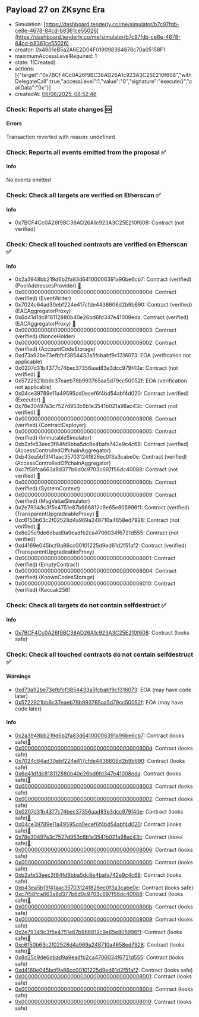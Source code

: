 ## Payload 27 on ZKsync Era

- Simulation: [https://dashboard.tenderly.co/me/simulator/b7c97fdb-ce8e-4678-84cd-b8361ce55026](https://dashboard.tenderly.co/me/simulator/b7c97fdb-ce8e-4678-84cd-b8361ce55026)
- creator: 0x4801eB5a2A6E2D04F019098364878c70a05158F1
- maximumAccessLevelRequired: 1
- state: 1(Created)
- actions: [{"target":"0x7BCF4Cc0A26f9BC38AD26A1c923A3C25E210f608","withDelegateCall":true,"accessLevel":1,"value":"0","signature":"execute()","callData":"0x"}]
- createdAt: [06/06/2025, 08:52:46](https://era.zksync.network//tx/0xb2074f77d8f9c4eb086e404a4650ae9d8d25e147f75f826d0fa6efb19dab40f4)

### Check: Reports all state changes :sos:

#### Errors

Transaction reverted with reason: undefined

### Check: Reports all events emitted from the proposal :white_check_mark:

#### Info

No events emitted

### Check: Check all targets are verified on Etherscan :white_check_mark:

#### Info

- 0x7BCF4Cc0A26f9BC38AD26A1c923A3C25E210f608: Contract (not verified) 

### Check: Check all touched contracts are verified on Etherscan :white_check_mark:

#### Info

- 0x2a3948bb219d6b2fa83d64100006391a96be6cb7: Contract (verified) (PoolAddressesProvider) [:ghost:](https://github.com/bgd-labs/aave-address-book "AaveV3ZkSync.POOL_ADDRESSES_PROVIDER")
- 0x000000000000000000000000000000000000800d: Contract (verified) (EventWriter) 
- 0x7024c64ad30ebf224e417cfde4438606d2b9b690: Contract (verified) (EACAggregatorProxy) 
- 0x6d41d1dc818112880b40e26bd6fd347e41008eda: Contract (verified) (EACAggregatorProxy) [:ghost:](https://github.com/bgd-labs/aave-address-book "AaveV3ZkSync.ASSETS.WETH.ORACLE")
- 0x0000000000000000000000000000000000008003: Contract (verified) (NonceHolder) 
- 0x0000000000000000000000000000000000008002: Contract (verified) (AccountCodeStorage) 
- 0xd73a92be73efbfcf3854433a5fcbabf9c1316073: EOA (verification not applicable)
- 0x0207d31b4377c74bec37356aad83e3dcc979f40e: Contract (not verified) [:ghost:](https://github.com/bgd-labs/aave-address-book "AaveV3ZkSync.POOL_CONFIGURATOR")
- 0x5722921bb6c37eaeb78b993765aa5d79cc50052f: EOA (verification not applicable)
- 0x04ce39789e11a49595cd0ecef6f4bd54abf4d020: Contract (verified) (Executor) [:ghost:](https://github.com/bgd-labs/aave-address-book "AaveV3ZkSync.ACL_ADMIN, GovernanceV3ZkSync.EXECUTOR_LVL_1")
- 0x78e30497a3c7527d953c6b1e3541b021a98ac43c: Contract (not verified) [:ghost:](https://github.com/bgd-labs/aave-address-book "AaveV3ZkSync.POOL")
- 0x0000000000000000000000000000000000008006: Contract (verified) (ContractDeployer) 
- 0x0000000000000000000000000000000000008005: Contract (verified) (ImmutableSimulator) 
- 0xb2afe53eec3f84fd9bba5dc8e4bafa742e9c4c68: Contract (verified) (AccessControlledOffchainAggregator) 
- 0xb43ea5b13f41aac35703124f826ec0f3a3cabe0e: Contract (verified) (AccessControlledOffchainAggregator) 
- 0xc7f58fca663a8d377b6d0c9703c697f56dc40088: Contract (not verified) [:ghost:](https://github.com/bgd-labs/aave-address-book "AaveV3ZkSync.ORACLE")
- 0x000000000000000000000000000000000000800b: Contract (verified) (SystemContext) 
- 0x0000000000000000000000000000000000008009: Contract (verified) (MsgValueSimulator) 
- 0x2e79349c3f5e4751e87b966812c9e65e805996f1: Contract (verified) (TransparentUpgradeableProxy) [:ghost:](https://github.com/bgd-labs/aave-address-book "GovernanceV3ZkSync.PAYLOADS_CONTROLLER")
- 0xc6150b63c2f02528d4a969a248710a4658ed7928: Contract (not verified) [:ghost:](https://github.com/bgd-labs/aave-address-book "AaveV3ZkSync.ACL_MANAGER")
- 0x8d25c9de6dbad9a9eadfb2ca4706034f6721d555: Contract (not verified) 
- 0xd4169e045bcf9a86cc00101225d9ed61d2f51af2: Contract (verified) (TransparentUpgradeableProxy) 
- 0x0000000000000000000000000000000000008001: Contract (verified) (EmptyContract) 
- 0x0000000000000000000000000000000000008004: Contract (verified) (KnownCodesStorage) 
- 0x0000000000000000000000000000000000008010: Contract (verified) (Keccak256) 

### Check: Check all targets do not contain selfdestruct :white_check_mark:

#### Info

- [0x7BCF4Cc0A26f9BC38AD26A1c923A3C25E210f608](https://era.zksync.network//address/0x7BCF4Cc0A26f9BC38AD26A1c923A3C25E210f608): Contract (looks safe)

### Check: Check all touched contracts do not contain selfdestruct :white_check_mark:

#### Warnings

- [0xd73a92be73efbfcf3854433a5fcbabf9c1316073](https://era.zksync.network//address/0xd73a92be73efbfcf3854433a5fcbabf9c1316073): EOA (may have code later)
- [0x5722921bb6c37eaeb78b993765aa5d79cc50052f](https://era.zksync.network//address/0x5722921bb6c37eaeb78b993765aa5d79cc50052f): EOA (may have code later)

#### Info

- [0x2a3948bb219d6b2fa83d64100006391a96be6cb7](https://era.zksync.network//address/0x2a3948bb219d6b2fa83d64100006391a96be6cb7): Contract (looks safe)[:ghost:](https://github.com/bgd-labs/aave-address-book "AaveV3ZkSync.POOL_ADDRESSES_PROVIDER")
- [0x000000000000000000000000000000000000800d](https://era.zksync.network//address/0x000000000000000000000000000000000000800d): Contract (looks safe)
- [0x7024c64ad30ebf224e417cfde4438606d2b9b690](https://era.zksync.network//address/0x7024c64ad30ebf224e417cfde4438606d2b9b690): Contract (looks safe)
- [0x6d41d1dc818112880b40e26bd6fd347e41008eda](https://era.zksync.network//address/0x6d41d1dc818112880b40e26bd6fd347e41008eda): Contract (looks safe)[:ghost:](https://github.com/bgd-labs/aave-address-book "AaveV3ZkSync.ASSETS.WETH.ORACLE")
- [0x0000000000000000000000000000000000008003](https://era.zksync.network//address/0x0000000000000000000000000000000000008003): Contract (looks safe)
- [0x0000000000000000000000000000000000008002](https://era.zksync.network//address/0x0000000000000000000000000000000000008002): Contract (looks safe)
- [0x0207d31b4377c74bec37356aad83e3dcc979f40e](https://era.zksync.network//address/0x0207d31b4377c74bec37356aad83e3dcc979f40e): Contract (looks safe)[:ghost:](https://github.com/bgd-labs/aave-address-book "AaveV3ZkSync.POOL_CONFIGURATOR")
- [0x04ce39789e11a49595cd0ecef6f4bd54abf4d020](https://era.zksync.network//address/0x04ce39789e11a49595cd0ecef6f4bd54abf4d020): Contract (looks safe)[:ghost:](https://github.com/bgd-labs/aave-address-book "AaveV3ZkSync.ACL_ADMIN, GovernanceV3ZkSync.EXECUTOR_LVL_1")
- [0x78e30497a3c7527d953c6b1e3541b021a98ac43c](https://era.zksync.network//address/0x78e30497a3c7527d953c6b1e3541b021a98ac43c): Contract (looks safe)[:ghost:](https://github.com/bgd-labs/aave-address-book "AaveV3ZkSync.POOL")
- [0x0000000000000000000000000000000000008006](https://era.zksync.network//address/0x0000000000000000000000000000000000008006): Contract (looks safe)
- [0x0000000000000000000000000000000000008005](https://era.zksync.network//address/0x0000000000000000000000000000000000008005): Contract (looks safe)
- [0xb2afe53eec3f84fd9bba5dc8e4bafa742e9c4c68](https://era.zksync.network//address/0xb2afe53eec3f84fd9bba5dc8e4bafa742e9c4c68): Contract (looks safe)
- [0xb43ea5b13f41aac35703124f826ec0f3a3cabe0e](https://era.zksync.network//address/0xb43ea5b13f41aac35703124f826ec0f3a3cabe0e): Contract (looks safe)
- [0xc7f58fca663a8d377b6d0c9703c697f56dc40088](https://era.zksync.network//address/0xc7f58fca663a8d377b6d0c9703c697f56dc40088): Contract (looks safe)[:ghost:](https://github.com/bgd-labs/aave-address-book "AaveV3ZkSync.ORACLE")
- [0x000000000000000000000000000000000000800b](https://era.zksync.network//address/0x000000000000000000000000000000000000800b): Contract (looks safe)
- [0x0000000000000000000000000000000000008009](https://era.zksync.network//address/0x0000000000000000000000000000000000008009): Contract (looks safe)
- [0x2e79349c3f5e4751e87b966812c9e65e805996f1](https://era.zksync.network//address/0x2e79349c3f5e4751e87b966812c9e65e805996f1): Contract (looks safe)[:ghost:](https://github.com/bgd-labs/aave-address-book "GovernanceV3ZkSync.PAYLOADS_CONTROLLER")
- [0xc6150b63c2f02528d4a969a248710a4658ed7928](https://era.zksync.network//address/0xc6150b63c2f02528d4a969a248710a4658ed7928): Contract (looks safe)[:ghost:](https://github.com/bgd-labs/aave-address-book "AaveV3ZkSync.ACL_MANAGER")
- [0x8d25c9de6dbad9a9eadfb2ca4706034f6721d555](https://era.zksync.network//address/0x8d25c9de6dbad9a9eadfb2ca4706034f6721d555): Contract (looks safe)
- [0xd4169e045bcf9a86cc00101225d9ed61d2f51af2](https://era.zksync.network//address/0xd4169e045bcf9a86cc00101225d9ed61d2f51af2): Contract (looks safe)
- [0x0000000000000000000000000000000000008001](https://era.zksync.network//address/0x0000000000000000000000000000000000008001): Contract (looks safe)
- [0x0000000000000000000000000000000000008004](https://era.zksync.network//address/0x0000000000000000000000000000000000008004): Contract (looks safe)
- [0x0000000000000000000000000000000000008010](https://era.zksync.network//address/0x0000000000000000000000000000000000008010): Contract (looks safe)

